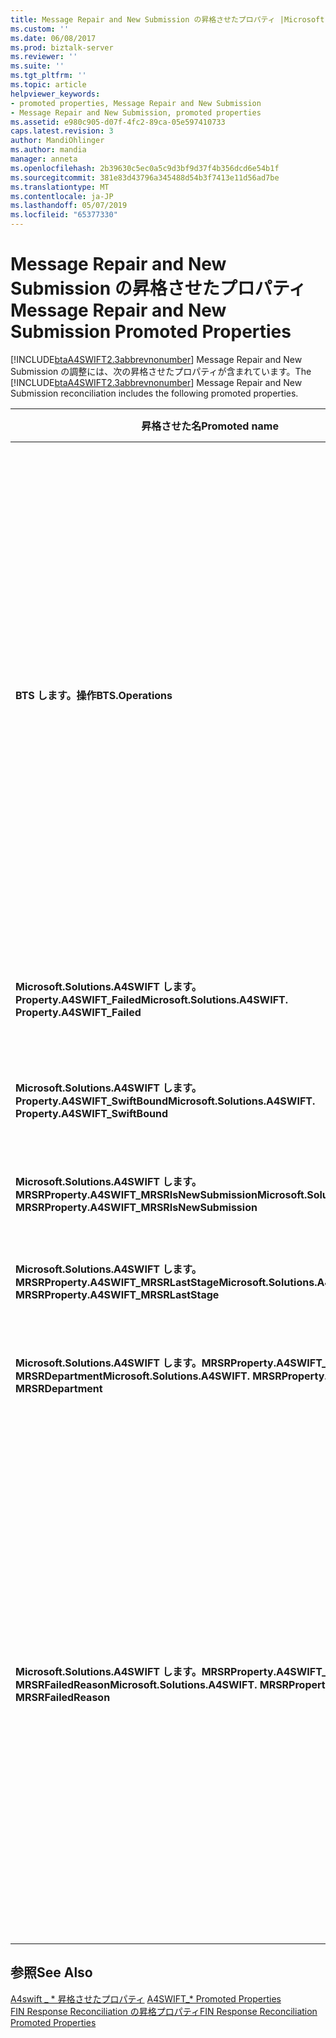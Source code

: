 ```yaml
---
title: Message Repair and New Submission の昇格させたプロパティ |Microsoft Docs
ms.custom: ''
ms.date: 06/08/2017
ms.prod: biztalk-server
ms.reviewer: ''
ms.suite: ''
ms.tgt_pltfrm: ''
ms.topic: article
helpviewer_keywords:
- promoted properties, Message Repair and New Submission
- Message Repair and New Submission, promoted properties
ms.assetid: e980c905-d07f-4fc2-89ca-05e597410733
caps.latest.revision: 3
author: MandiOhlinger
ms.author: mandia
manager: anneta
ms.openlocfilehash: 2b39630c5ec0a5c9d3bf9d37f4b356dcd6e54b1f
ms.sourcegitcommit: 381e83d43796a345488d54b3f7413e11d56ad7be
ms.translationtype: MT
ms.contentlocale: ja-JP
ms.lasthandoff: 05/07/2019
ms.locfileid: "65377330"
---
```

# <a name="message-repair-and-new-submission-promoted-properties"></a><span data-ttu-id="33d3d-102">Message Repair and New Submission の昇格させたプロパティ</span><span class="sxs-lookup"><span data-stu-id="33d3d-102">Message Repair and New Submission Promoted Properties</span></span>
<span data-ttu-id="33d3d-103">[!INCLUDE[btaA4SWIFT2.3abbrevnonumber](../../includes/btaa4swift2-3abbrevnonumber-md.md)] Message Repair and New Submission の調整には、次の昇格させたプロパティが含まれています。</span><span class="sxs-lookup"><span data-stu-id="33d3d-103">The [!INCLUDE[btaA4SWIFT2.3abbrevnonumber](../../includes/btaa4swift2-3abbrevnonumber-md.md)] Message Repair and New Submission reconciliation includes the following promoted properties.</span></span>  


|                               <span data-ttu-id="33d3d-104">昇格させた名</span><span class="sxs-lookup"><span data-stu-id="33d3d-104">Promoted name</span></span>                               |                                                                                                                                                                                                                                                                                                                                                                                                    <span data-ttu-id="33d3d-105">説明</span><span class="sxs-lookup"><span data-stu-id="33d3d-105">Description</span></span>                                                                                                                                                                                                                                                                                                                                                                                                     | <span data-ttu-id="33d3d-106">データ型</span><span class="sxs-lookup"><span data-stu-id="33d3d-106">Data type</span></span> |                                                                                                   <span data-ttu-id="33d3d-107">値の範囲</span><span class="sxs-lookup"><span data-stu-id="33d3d-107">Value range</span></span>                                                                                                   |                                                                                                                                                                            <span data-ttu-id="33d3d-108">使用例</span><span class="sxs-lookup"><span data-stu-id="33d3d-108">Usage example</span></span>                                                                                                                                                                            |
|---------------------------------------------------------------------------|--------------------------------------------------------------------------------------------------------------------------------------------------------------------------------------------------------------------------------------------------------------------------------------------------------------------------------------------------------------------------------------------------------------------------------------------------------------------------------------------------------------------------------------------------------------------------------------------------------------------------------------------------------------------------------------------------------------------------------------------------------------------------------------------------------------------|-----------|-----------------------------------------------------------------------------------------------------------------------------------------------------------------------------------------------------------------|---------------------------------------------------------------------------------------------------------------------------------------------------------------------------------------------------------------------------------------------------------------------------------------------------------------------------------------------------------------------|
|                            <span data-ttu-id="33d3d-109">**BTS します。操作**</span><span class="sxs-lookup"><span data-stu-id="33d3d-109">**BTS.Operations**</span></span>                             |                                        <span data-ttu-id="33d3d-110">状態を示す[!INCLUDE[btsBizTalkServerNoVersion](../../includes/btsbiztalkservernoversion-md.md)]処理します。</span><span class="sxs-lookup"><span data-stu-id="33d3d-110">Indicates the state of [!INCLUDE[btsBizTalkServerNoVersion](../../includes/btsbiztalkservernoversion-md.md)] processing.</span></span> <span data-ttu-id="33d3d-111">次のいずれかになります。</span><span class="sxs-lookup"><span data-stu-id="33d3d-111">Can be one of the following:</span></span><br /><br /> <span data-ttu-id="33d3d-112">**A4SWIFT_MrsrCompleted**メッセージの修復と新しい送信プロセスが成功したことを示します。</span><span class="sxs-lookup"><span data-stu-id="33d3d-112">**A4SWIFT_MrsrCompleted** indicates that the message repair and new submission process succeeded.</span></span><br /><br /> <span data-ttu-id="33d3d-113">**A4SWIFT_MrsrFailed**メッセージの修復と新しい送信プロセスが失敗したことを示します。</span><span class="sxs-lookup"><span data-stu-id="33d3d-113">**A4SWIFT_MrsrFailed** indicates that the message repair and new submission process failed.</span></span><br /><br /> <span data-ttu-id="33d3d-114">**A4SWIFT_MrsrUnparsedFailed**未解析メッセージの修復が失敗したことを示します。</span><span class="sxs-lookup"><span data-stu-id="33d3d-114">**A4SWIFT_MrsrUnparsedFailed** indicates that the repair of an unparsed message failed.</span></span><br /><br /> <span data-ttu-id="33d3d-115">**A4SWIFT_MrsrUnparsedComplete**未解析メッセージの修復が成功したことを示します。</span><span class="sxs-lookup"><span data-stu-id="33d3d-115">**A4SWIFT_MrsrUnparsedComplete** indicates that the repair of an unparsed message succeeded.</span></span><br /><br /> <span data-ttu-id="33d3d-116">**A4SWIFT_DasmMarkedAsFailed**メッセージが受信パイプラインの逆アセンブラー ステージで処理が失敗したことを示します。</span><span class="sxs-lookup"><span data-stu-id="33d3d-116">**A4SWIFT_DasmMarkedAsFailed** indicates that the message failed processing in the disassembler stage of the receive pipeline.</span></span>                                         |  <span data-ttu-id="33d3d-117">String</span><span class="sxs-lookup"><span data-stu-id="33d3d-117">String</span></span>   |                      <span data-ttu-id="33d3d-118">-   A4SWIFT_MrsrCompleted</span><span class="sxs-lookup"><span data-stu-id="33d3d-118">-   A4SWIFT_MrsrCompleted</span></span><br /><span data-ttu-id="33d3d-119">-   A4SWIFT_MrsrFailed</span><span class="sxs-lookup"><span data-stu-id="33d3d-119">-   A4SWIFT_MrsrFailed</span></span><br /><span data-ttu-id="33d3d-120">-   A4SWIFT_MrsrUnparsedFailed</span><span class="sxs-lookup"><span data-stu-id="33d3d-120">-   A4SWIFT_MrsrUnparsedFailed</span></span><br /><span data-ttu-id="33d3d-121">-   A4SWIFT_MrsrUnparsedCompleted</span><span class="sxs-lookup"><span data-stu-id="33d3d-121">-   A4SWIFT_MrsrUnparsedCompleted</span></span><br /><span data-ttu-id="33d3d-122">-   A4SWIFT_DasmMarkedAsFailed</span><span class="sxs-lookup"><span data-stu-id="33d3d-122">-   A4SWIFT_DasmMarkedAsFailed</span></span>                       | <span data-ttu-id="33d3d-123">MrsrRepair オーケストレーションは、修復後に修復された未解析メッセージを受信したときに、設定、 **BTS します。操作**プロパティを"A4SWIFT_MRSRCompleted"および**A4SWIFT_Failed**プロパティを False にし、メッセージ ボックスに、メッセージをルーティングします。</span><span class="sxs-lookup"><span data-stu-id="33d3d-123">When the MrsrRepair orchestration receives a repaired unparsed message after the repair, it sets the **BTS.Operation** property to "A4SWIFT_MRSRCompleted" and the **A4SWIFT_Failed** property to False, and then routes the message to the MessageBox.</span></span> <span data-ttu-id="33d3d-124">これらのプロパティは、未解析メッセージはメッセージの修復処理をもう一度入力していないことを確認します。</span><span class="sxs-lookup"><span data-stu-id="33d3d-124">These properties ensure that the repaired unparsed message does not enter the message repair process again.</span></span> |
|         <span data-ttu-id="33d3d-125">**Microsoft.Solutions.A4SWIFT します。Property.A4SWIFT_Failed**</span><span class="sxs-lookup"><span data-stu-id="33d3d-125">**Microsoft.Solutions.A4SWIFT. Property.A4SWIFT_Failed**</span></span>          |                                                                                                                                                                                                                                                                                                                         <span data-ttu-id="33d3d-126">示すかどうか[!INCLUDE[btaA4SWIFT2.3abbrevnonumber](../../includes/btaa4swift2-3abbrevnonumber-md.md)]成功したか、メッセージを処理します。</span><span class="sxs-lookup"><span data-stu-id="33d3d-126">Indicates whether [!INCLUDE[btaA4SWIFT2.3abbrevnonumber](../../includes/btaa4swift2-3abbrevnonumber-md.md)] successfully or unsuccessfully processed the message.</span></span>                                                                                                                                                                                                                                                                                                                          |  <span data-ttu-id="33d3d-127">ブール値</span><span class="sxs-lookup"><span data-stu-id="33d3d-127">Boolean</span></span>  |                                                                                                   <span data-ttu-id="33d3d-128">True、False</span><span class="sxs-lookup"><span data-stu-id="33d3d-128">True, False</span></span>                                                                                                   |                                                                                                                         <span data-ttu-id="33d3d-129">MrsrRepair オーケストレーションで使用すると、検証に失敗したメッセージ ボックス データベースからのメッセージのみにサブスクライブします。</span><span class="sxs-lookup"><span data-stu-id="33d3d-129">Used by the MrsrRepair orchestration to subscribe only to messages from the MessageBox that have failed validation.</span></span>                                                                                                                         |
|       <span data-ttu-id="33d3d-130">**Microsoft.Solutions.A4SWIFT します。Property.A4SWIFT_SwiftBound**</span><span class="sxs-lookup"><span data-stu-id="33d3d-130">**Microsoft.Solutions.A4SWIFT. Property.A4SWIFT_SwiftBound**</span></span>        |                                                                                                                                                                                                                                                                                                                                                                           <span data-ttu-id="33d3d-131">メッセージが行う SWIFT ネットワークにバインドされているかどうかを示します。</span><span class="sxs-lookup"><span data-stu-id="33d3d-131">Indicates whether the message is bound for the SWIFT network.</span></span>                                                                                                                                                                                                                                                                                                                                                                            |  <span data-ttu-id="33d3d-132">ブール値</span><span class="sxs-lookup"><span data-stu-id="33d3d-132">Boolean</span></span>  |                                                                                                   <span data-ttu-id="33d3d-133">True、False</span><span class="sxs-lookup"><span data-stu-id="33d3d-133">True, False</span></span>                                                                                                   |                                                                                                                    <span data-ttu-id="33d3d-134">SWIFT ネットワークにバインドされているメッセージ ボックス データベースからのメッセージのみにサブスクライブする MrsrRepair オーケストレーションで使用します。</span><span class="sxs-lookup"><span data-stu-id="33d3d-134">Used by the MrsrRepair orchestration to subscribe only to messages from the MessageBox that are bound for the SWIFT network.</span></span>                                                                                                                     |
| <span data-ttu-id="33d3d-135">**Microsoft.Solutions.A4SWIFT します。MRSRProperty.A4SWIFT_MRSRIsNewSubmission**</span><span class="sxs-lookup"><span data-stu-id="33d3d-135">**Microsoft.Solutions.A4SWIFT. MRSRProperty.A4SWIFT_MRSRIsNewSubmission**</span></span> |                                                                                                                                                                                                                                                                                                                                                                         <span data-ttu-id="33d3d-136">処理中のメッセージが新しい送信であるかどうかを示します。</span><span class="sxs-lookup"><span data-stu-id="33d3d-136">Indicates whether the message being processed is a new submission.</span></span>                                                                                                                                                                                                                                                                                                                                                                         |  <span data-ttu-id="33d3d-137">ブール値</span><span class="sxs-lookup"><span data-stu-id="33d3d-137">Boolean</span></span>  |                                                                                                   <span data-ttu-id="33d3d-138">True、False</span><span class="sxs-lookup"><span data-stu-id="33d3d-138">True, False</span></span>                                                                                                   |                                                                                                                        <span data-ttu-id="33d3d-139">MrsrRepair オーケストレーションで使用すると、メッセージがワークフローの作成の段階で作成されたことを指定します。</span><span class="sxs-lookup"><span data-stu-id="33d3d-139">Used by the MrsrRepair orchestration to indicate that a message has been created in the Create stage of the workflow.</span></span>                                                                                                                        |
|    <span data-ttu-id="33d3d-140">**Microsoft.Solutions.A4SWIFT します。MRSRProperty.A4SWIFT_MRSRLastStage**</span><span class="sxs-lookup"><span data-stu-id="33d3d-140">**Microsoft.Solutions.A4SWIFT. MRSRProperty.A4SWIFT_MRSRLastStage**</span></span>    |                                                                                                                                                                                                                                                                                                                                                                          <span data-ttu-id="33d3d-141">最後のステージで修復のワークフローが成功したことを示します。</span><span class="sxs-lookup"><span data-stu-id="33d3d-141">Indicates the last stage in the repair workflow that succeeded.</span></span>                                                                                                                                                                                                                                                                                                                                                                           |  <span data-ttu-id="33d3d-142">String</span><span class="sxs-lookup"><span data-stu-id="33d3d-142">String</span></span>   |                                                                                                        -                                                                                                        |                                                                                                                           <span data-ttu-id="33d3d-143">部門のワークフローに対して定義されているステージの 1 つ。</span><span class="sxs-lookup"><span data-stu-id="33d3d-143">One of the stages defined for a department workflow.</span></span> <span data-ttu-id="33d3d-144">Create、修復、キー更新の確認、または承認ステージ。</span><span class="sxs-lookup"><span data-stu-id="33d3d-144">Can be a create, repair, rekey-verify, or approval stage.</span></span>                                                                                                                            |
|   <span data-ttu-id="33d3d-145">**Microsoft.Solutions.A4SWIFT します。MRSRProperty.A4SWIFT_ MRSRDepartment**</span><span class="sxs-lookup"><span data-stu-id="33d3d-145">**Microsoft.Solutions.A4SWIFT. MRSRProperty.A4SWIFT_ MRSRDepartment**</span></span>   |                                                                                                                                                                                                                                                                                                                                     <span data-ttu-id="33d3d-146">メッセージの修復と MrsrDepartmentPolicy BRE ポリシーで指定したとおり、新しい送信で使用されている部門を示します。</span><span class="sxs-lookup"><span data-stu-id="33d3d-146">Indicates the department that is being used in the message repair and new submission, as specified by the MrsrDepartmentPolicy BRE policy.</span></span>                                                                                                                                                                                                                                                                                                                                     |  <span data-ttu-id="33d3d-147">String</span><span class="sxs-lookup"><span data-stu-id="33d3d-147">String</span></span>   |                                                                                                        -                                                                                                        |                                                                                                                    <span data-ttu-id="33d3d-148">設定、[!INCLUDE[btaA4SWIFT2.3abbrevnonumber](../../includes/btaa4swift2-3abbrevnonumber-md.md)]管理コンソール。</span><span class="sxs-lookup"><span data-stu-id="33d3d-148">Set in the [!INCLUDE[btaA4SWIFT2.3abbrevnonumber](../../includes/btaa4swift2-3abbrevnonumber-md.md)] Administration Console.</span></span>                                                                                                                     |
|  <span data-ttu-id="33d3d-149">**Microsoft.Solutions.A4SWIFT します。MRSRProperty.A4SWIFT_ MRSRFailedReason**</span><span class="sxs-lookup"><span data-stu-id="33d3d-149">**Microsoft.Solutions.A4SWIFT. MRSRProperty.A4SWIFT_ MRSRFailedReason**</span></span>  | <span data-ttu-id="33d3d-150">メッセージの修復と新しい送信プロセスが失敗した理由を示します。</span><span class="sxs-lookup"><span data-stu-id="33d3d-150">Indicates why the message repair and new submission process failed.</span></span> <span data-ttu-id="33d3d-151">次のいずれかになります。</span><span class="sxs-lookup"><span data-stu-id="33d3d-151">Can be one of the following:</span></span><br /><br /> <span data-ttu-id="33d3d-152">拒否されたユーザーが内からメッセージを拒否されたことを示します、[!INCLUDE[btsInpathNoVersion](../../includes/btsinpathnoversion-md.md)]フォーム。</span><span class="sxs-lookup"><span data-stu-id="33d3d-152">Rejected indicates that the user rejected the message from within the [!INCLUDE[btsInpathNoVersion](../../includes/btsinpathnoversion-md.md)] form.</span></span><br /><br /> <span data-ttu-id="33d3d-153">InvalidDigitalSignature では、ユーザーの証明書が無効であることを示します。</span><span class="sxs-lookup"><span data-stu-id="33d3d-153">InvalidDigitalSignature indicates that the user's certificate is invalid.</span></span><br /><br /> <span data-ttu-id="33d3d-154">タイムアウトは、MRSROrchestration のタイムアウト値に達したことを示します。</span><span class="sxs-lookup"><span data-stu-id="33d3d-154">Timeout indicates that the MRSROrchestration timeout value has been reached.</span></span><br /><br /> <span data-ttu-id="33d3d-155">InvalidWorkFlow では、部署のために定義されたワークフローが無効であることを示します。</span><span class="sxs-lookup"><span data-stu-id="33d3d-155">InvalidWorkFlow indicates that the workflow defined for a department is invalid.</span></span><br /><br /> <span data-ttu-id="33d3d-156">CantRepairIn[!INCLUDE[btsInpathNoVersion](../../includes/btsinpathnoversion-md.md)]で受信 XML メッセージを開けませんことを示します[!INCLUDE[btsInpathNoVersion](../../includes/btsinpathnoversion-md.md)]します。</span><span class="sxs-lookup"><span data-stu-id="33d3d-156">CantRepairIn[!INCLUDE[btsInpathNoVersion](../../includes/btsinpathnoversion-md.md)] indicates that the incoming XML message could not be opened in [!INCLUDE[btsInpathNoVersion](../../includes/btsinpathnoversion-md.md)].</span></span><br /><br /> <span data-ttu-id="33d3d-157">一般的な例外</span><span class="sxs-lookup"><span data-stu-id="33d3d-157">General Exception</span></span> |  <span data-ttu-id="33d3d-158">String</span><span class="sxs-lookup"><span data-stu-id="33d3d-158">String</span></span>   | <span data-ttu-id="33d3d-159">-拒否</span><span class="sxs-lookup"><span data-stu-id="33d3d-159">-   Rejected</span></span><br /><span data-ttu-id="33d3d-160">-InvalidDigitalSignature</span><span class="sxs-lookup"><span data-stu-id="33d3d-160">-   InvalidDigitalSignature</span></span><br /><span data-ttu-id="33d3d-161">タイムアウト</span><span class="sxs-lookup"><span data-stu-id="33d3d-161">-   Timeout</span></span><br /><span data-ttu-id="33d3d-162">-InvalidWorkFlow</span><span class="sxs-lookup"><span data-stu-id="33d3d-162">-   InvalidWorkFlow</span></span><br /><span data-ttu-id="33d3d-163">-一般的な例外</span><span class="sxs-lookup"><span data-stu-id="33d3d-163">-   General Exception</span></span><br /><span data-ttu-id="33d3d-164">-   CantRepairIn[!INCLUDE[btsInpathNoVersion](../../includes/btsinpathnoversion-md.md)]</span><span class="sxs-lookup"><span data-stu-id="33d3d-164">-   CantRepairIn[!INCLUDE[btsInpathNoVersion](../../includes/btsinpathnoversion-md.md)]</span></span> |                                                                                                                                      <span data-ttu-id="33d3d-165">プロセスが失敗した後は、Message Repair and New Submission のオーケストレーションによって設定します。</span><span class="sxs-lookup"><span data-stu-id="33d3d-165">Set by the Message Repair and New Submission orchestration after the process has failed.</span></span>                                                                                                                                       |

## <a name="see-also"></a><span data-ttu-id="33d3d-166">参照</span><span class="sxs-lookup"><span data-stu-id="33d3d-166">See Also</span></span>  
 <span data-ttu-id="33d3d-167">[A4swift _ \* 昇格させたプロパティ](../../adapters-and-accelerators/accelerator-swift/a4swift-promoted-properties.md) </span><span class="sxs-lookup"><span data-stu-id="33d3d-167">[A4SWIFT_\* Promoted Properties](../../adapters-and-accelerators/accelerator-swift/a4swift-promoted-properties.md) </span></span>  
 [<span data-ttu-id="33d3d-168">FIN Response Reconciliation の昇格プロパティ</span><span class="sxs-lookup"><span data-stu-id="33d3d-168">FIN Response Reconciliation Promoted Properties</span></span>](../../adapters-and-accelerators/accelerator-swift/fin-response-reconciliation-promoted-properties.md)